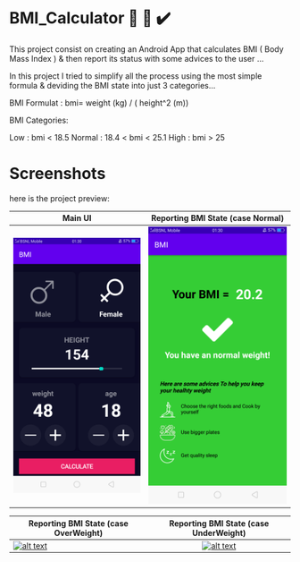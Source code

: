# BMI_Calculator  📱 📏 ✔️

This project consist on creating an Android App that calculates BMI ( Body Mass Index ) & then report its status with some advices to the user ...

In this project I tried to simplify all the process using the most simple formula & deviding the BMI state into just 3 categories...

BMI Formulat : bmi= weight (kg) / ( height^2 (m))

BMI Categories:

Low : bmi < 18.5
Normal : 18.4 < bmi < 25.1
High : bmi > 25

# Screenshots

<p>here is the project preview:</p>
<table>
<thead>
<tr>
<th>Main UI</th>
<th align="center">Reporting BMI State (case Normal)</th>
</tr>
</thead>
<tbody>
<tr>
<td><a target="_blank" rel="noopener noreferrer" href="https://github.com/preetidhara/BMI_Calculator/blob/main/Scr/Screenshot_2020-10-18-01-30-05-31.png"><img src="https://github.com/preetidhara/BMI_Calculator/blob/main/Scr/Screenshot_2020-10-18-01-30-05-31.png" alt="alt text" title="first screen" style="max-width:100%;"></a></td>
<td align="center"><a target="_blank" rel="noopener noreferrer" href="https://github.com/preetidhara/BMI_Calculator/blob/main/Scr/Screenshot_2020-10-18-01-30-11-15.png"><img src="https://github.com/preetidhara/BMI_Calculator/blob/main/Scr/Screenshot_2020-10-18-01-30-16-61.png" alt="alt text" title="Normal BMI" style="max-width:100%;"></a></td>
</tr>
</tbody>
</table>
<table>
<thead>
<tr>
<th>Reporting BMI State (case OverWeight)</th>
<th align="center">Reporting BMI State (case UnderWeight)</th>
</tr>
</thead>
<tbody>
<tr>
<td><a target="_blank" rel="noopener noreferrer" href="https://github.com/NINadjem/BMI-Calculator/blob/master/Screenshots/overW.png"><img src="https://github.com/NINadjem/BMI-Calculator/raw/master/Screenshots/overW.png" alt="alt text" title="high BMI" style="max-width:100%;"></a></td>
<td align="center"><a target="_blank" rel="noopener noreferrer" href="https://github.com/NINadjem/BMI-Calculator/blob/master/Screenshots/underW.png"><img src="https://github.com/NINadjem/BMI-Calculator/raw/master/Screenshots/underW.png" alt="alt text" title="low BMI" style="max-width:100%;"></a></td>
</tr>
</tbody>
</table>
